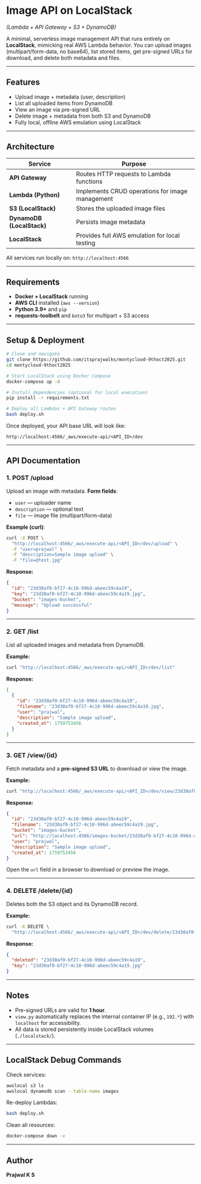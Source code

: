 # Image API on LocalStack

*(Lambda + API Gateway + S3 + DynamoDB)*

A minimal, serverless image management API that runs entirely on **LocalStack**, mimicking real AWS Lambda behavior.
You can upload images (multipart/form-data, no base64), list stored items, get pre-signed URLs for download, and delete both metadata and files.

---

## Features

* Upload image + metadata (user, description)
* List all uploaded items from DynamoDB
* View an image via pre-signed URL
* Delete image + metadata from both S3 and DynamoDB
* Fully local, offline AWS emulation using LocalStack

---

## Architecture

| Service                   | Purpose                                         |
| ------------------------- | ----------------------------------------------- |
| **API Gateway**           | Routes HTTP requests to Lambda functions        |
| **Lambda (Python)**       | Implements CRUD operations for image management |
| **S3 (LocalStack)**       | Stores the uploaded image files                 |
| **DynamoDB (LocalStack)** | Persists image metadata                         |
| **LocalStack**            | Provides full AWS emulation for local testing   |

All services run locally on:
`http://localhost:4566`

---

## Requirements

* **Docker + LocalStack** running
* **AWS CLI** installed (`aws --version`)
* **Python 3.9+** and `pip`
* **requests-toolbelt** and `boto3` for multipart + S3 access

---

## Setup & Deployment

```bash
# Clone and navigate
git clone https://github.com/itsprajwalks/montycloud-9thoct2025.git
cd montycloud-9thoct2025

# Start LocalStack using Docker Compose
docker-compose up -d

# Install dependencies (optional for local execution)
pip install -r requirements.txt

# Deploy all Lambdas + API Gateway routes
bash deploy.sh
```

Once deployed, your API base URL will look like:

```
http://localhost:4566/_aws/execute-api/<API_ID>/dev
```

---

## API Documentation

### 1. POST /upload

Upload an image with metadata.
**Form fields**:

* `user` — uploader name
* `description` — optional text
* `file` — image file (multipart/form-data)

**Example (curl)**:

```bash
curl -X POST \
  "http://localhost:4566/_aws/execute-api/<API_ID>/dev/upload" \
  -F "user=prajwal" \
  -F "description=Sample image upload" \
  -F "file=@test.jpg"
```

**Response:**

```json
{
  "id": "23d30af0-bf27-4c10-996d-abeec59c4a19",
  "key": "23d30af0-bf27-4c10-996d-abeec59c4a19.jpg",
  "bucket": "images-bucket",
  "message": "Upload successful"
}
```

---

### 2. GET /list

List all uploaded images and metadata from DynamoDB.

**Example:**

```bash
curl "http://localhost:4566/_aws/execute-api/<API_ID>/dev/list"
```

**Response:**

```json
[
  {
    "id": "23d30af0-bf27-4c10-996d-abeec59c4a19",
    "filename": "23d30af0-bf27-4c10-996d-abeec59c4a19.jpg",
    "user": "prajwal",
    "description": "Sample image upload",
    "created_at": 1759753456
  }
]
```

---

### 3. GET /view/{id}

Fetch metadata and a **pre-signed S3 URL** to download or view the image.

**Example:**

```bash
curl "http://localhost:4566/_aws/execute-api/<API_ID>/dev/view/23d30af0-bf27-4c10-996d-abeec59c4a19"
```

**Response:**

```json
{
  "id": "23d30af0-bf27-4c10-996d-abeec59c4a19",
  "filename": "23d30af0-bf27-4c10-996d-abeec59c4a19.jpg",
  "bucket": "images-bucket",
  "url": "http://localhost:4566/images-bucket/23d30af0-bf27-4c10-996d-abeec59c4a19.jpg?AWSAccessKeyId=...",
  "user": "prajwal",
  "description": "Sample image upload",
  "created_at": 1759753456
}
```

Open the `url` field in a browser to download or preview the image.

---

### 4. DELETE /delete/{id}

Deletes both the S3 object and its DynamoDB record.

**Example:**

```bash
curl -X DELETE \
  "http://localhost:4566/_aws/execute-api/<API_ID>/dev/delete/23d30af0-bf27-4c10-996d-abeec59c4a19"
```

**Response:**

```json
{
  "deleted": "23d30af0-bf27-4c10-996d-abeec59c4a19",
  "key": "23d30af0-bf27-4c10-996d-abeec59c4a19.jpg"
}
```

---

## Notes

* Pre-signed URLs are valid for **1 hour**.
* `view.py` automatically replaces the internal container IP (e.g., `192.*`) with `localhost` for accessibility.
* All data is stored persistently inside LocalStack volumes (`./localstack/`).

---

## LocalStack Debug Commands

Check services:

```bash
awslocal s3 ls
awslocal dynamodb scan --table-name images
```

Re-deploy Lambdas:

```bash
bash deploy.sh
```

Clean all resources:

```bash
docker-compose down -v
```

---

## Author

**Prajwal K S**


